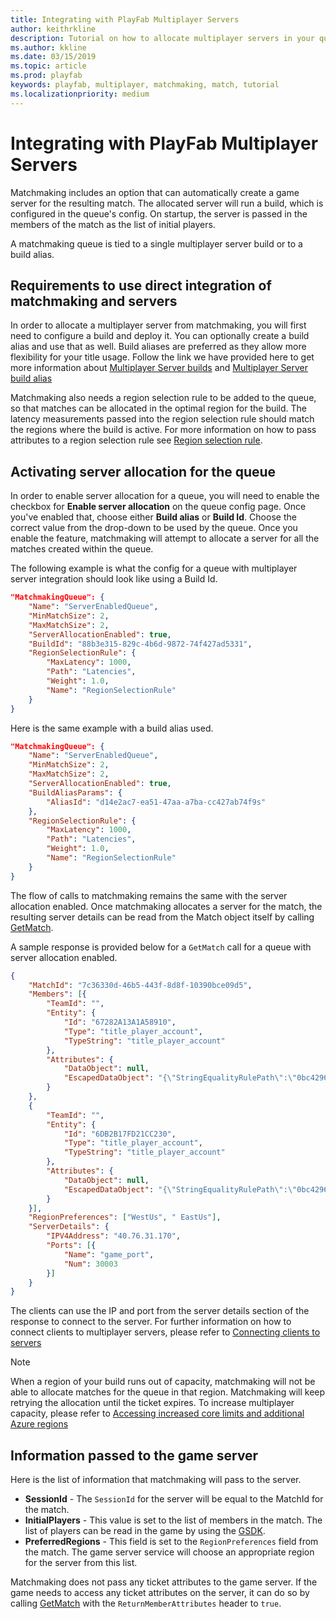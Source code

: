 ```yaml
---
title: Integrating with PlayFab Multiplayer Servers
author: keithrkline
description: Tutorial on how to allocate multiplayer servers in your queue automatically
ms.author: kkline
ms.date: 03/15/2019
ms.topic: article
ms.prod: playfab
keywords: playfab, multiplayer, matchmaking, match, tutorial
ms.localizationpriority: medium
---
```


# Integrating with PlayFab Multiplayer Servers

Matchmaking includes an option that can automatically create a game server for the resulting match. The allocated server will run a build, which is configured in the queue's config. On startup, the server is passed in the members of the match as the list of initial players.

A matchmaking queue is tied to a single multiplayer server build or to a build alias. 

## Requirements to use direct integration of matchmaking and servers

In order to allocate a multiplayer server from matchmaking, you will first need to configure a build and deploy it. You can optionally create a build alias and use that as well. Build aliases are preferred as they allow more flexibility for your title usage. Follow the link we have provided here to get more information about [Multiplayer Server builds](../servers/deploying-playfab-multiplayer-server-builds.md) and [Multiplayer Server build alias](../servers/allocating-with-build-alias.md)

Matchmaking also needs a region selection rule to be added to the queue, so that matches can be allocated in the optimal region for the build. The latency measurements passed into the region selection rule should match the regions where the build is active. For more information on how to pass attributes to a region selection rule see [Region selection rule](ticket-attributes.md#region-selection-rule).

## Activating server allocation for the queue

In order to enable server allocation for a queue, you will need to enable the checkbox for **Enable server allocation** on the queue config page. Once you've enabled that, choose either **Build alias** or **Build Id**. Choose the correct value from the drop-down to be used by the queue. Once you enable the feature, matchmaking will attempt to allocate a server for all the matches created within the queue.

The following example is what the config for a queue with multiplayer server integration should
look like using a Build Id.

```json
"MatchmakingQueue": {
    "Name": "ServerEnabledQueue",
    "MinMatchSize": 2,
    "MaxMatchSize": 2,
    "ServerAllocationEnabled": true,
    "BuildId": "88b3e315-829c-4b6d-9872-74f427ad5331",
	"RegionSelectionRule": {
		"MaxLatency": 1000,
		"Path": "Latencies",
		"Weight": 1.0,
		"Name": "RegionSelectionRule"
	}
}
```
Here is the same example with a build alias used.

```json
"MatchmakingQueue": {
    "Name": "ServerEnabledQueue",
    "MinMatchSize": 2,
    "MaxMatchSize": 2,
    "ServerAllocationEnabled": true,
    "BuildAliasParams": {
        "AliasId": "d14e2ac7-ea51-47aa-a7ba-cc427ab74f9s"
    },
	"RegionSelectionRule": {
		"MaxLatency": 1000,
		"Path": "Latencies",
		"Weight": 1.0,
		"Name": "RegionSelectionRule"
	}
}
```

The flow of calls to matchmaking remains the same with the server allocation enabled. Once matchmaking allocates a server for the match, the resulting server details can be read from the Match object itself by calling
[GetMatch](xref:titleid.playfabapi.com.multiplayer.matchmaking.getmatch).

A sample response is provided below for a `GetMatch` call for a queue with server allocation
enabled.

```json
{
    "MatchId": "7c36330d-46b5-443f-8d8f-10390bce09d5",
    "Members": [{
        "TeamId": "",
        "Entity": {
            "Id": "67282A13A1A58910",
            "Type": "title_player_account",
            "TypeString": "title_player_account"
        },
        "Attributes": {
            "DataObject": null,
            "EscapedDataObject": "{\"StringEqualityRulePath\":\"0bc42969-76b1-4dcb-871d-d6e19cee741b\"}"
        }
    },
    {
        "TeamId": "",
        "Entity": {
            "Id": "6DB2B17FD21CC230",
            "Type": "title_player_account",
            "TypeString": "title_player_account"
        },
        "Attributes": {
            "DataObject": null,
            "EscapedDataObject": "{\"StringEqualityRulePath\":\"0bc42969-76b1-4dcb-871d-d6e19cee741b\"}"
        }
    }],
    "RegionPreferences": ["WestUs", " EastUs"],
    "ServerDetails": {
        "IPV4Address": "40.76.31.170",
        "Ports": [{
            "Name": "game_port",
            "Num": 30003
        }]
    }
}
```

The clients can use the IP and port from the server details section of the response to connect to the server. For further information on how to connect clients to multiplayer servers, please refer to [Connecting clients to
servers](../servers/connecting-clients-to-game-servers.md)

> [!NOTE]
> When a region of your build runs out of capacity, matchmaking will not be able to allocate matches for the queue in that region. Matchmaking will keep retrying the allocation until the ticket expires. To increase multiplayer capacity, please refer to [Accessing increased core limits and additional Azure regions](../servers/identifying-and-increasing-core-limits.md)

## Information passed to the game server

Here is the list of information that matchmaking will pass to the server.

- **SessionId** - The `SessionId` for the server will be equal to the MatchId for the
  match.
- **InitialPlayers** - This value is set to the list of members in the match. The
  list of players can be read in the game by using the
  [GSDK](../servers/integrating-game-servers-with-gsdk.md).
- **PreferredRegions** - This field is set to the `RegionPreferences` field from the
  match. The game server service will choose an appropriate region for the
  server from this list.

Matchmaking does not pass any ticket attributes to the game server. If the game
needs to access any ticket attributes on the server, it can do so by calling
[GetMatch](xref:titleid.playfabapi.com.multiplayer.matchmaking.getmatch) with
the `ReturnMemberAttributes` header to `true`.
